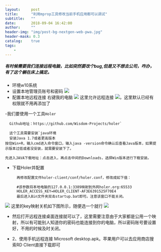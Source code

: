 ```yaml
---
layout:     post
title:      "利用mprop工具修改当前手机应用都可以调试"
subtitle:   ""
date:       2018-09-04 16:42:00
author:     ""
header-img: "img/post-bg-nextgen-web-pwa.jpg"
header-mask: 0.3
catalog:    true
tags:
    -
---
```



##### 有时候需要我们连接远程电脑，比如突然要改个bug,但是又不想去公司，咋办，有了这个躺在床上搞定。

- 环境w10系统
- 设置本地管理员账号和密码
![](https://www.moerats.com/usr/picture/Holer_Win(1).png)
- 配置本地远程连接
右键我的电脑
![](http://ww1.sinaimg.cn/large/9f723435ly1fux8ffljxbj20q30j6ta5.jpg)
这里允许远程连接
![](http://ww1.sinaimg.cn/large/9f723435ly1fux8gm9becj20d30eowet.jpg)，这里默认已经有权限就不用再添加了

-我们要使用一个工具`Holer`

	  Github地址：https://github.com/Wisdom-Projects/holer`

	  这个工具需要安装`java环境
	  安装Java 1.7或者更高版本
	按住Win+R，输入cmd进入命令窗口，输入java -version命令确认后查看Java版本，如果提示版本过低或者没安装，就需要安装下了。

	先进入JAVA下载地址：点击进入，再点击中间的Downloads，选择Win版本进行下载安装。


- 下载Holer并配置

		再修改配置文件holer-client/conf/holer.conf，修改成如下值：

		#该参数将本地电脑的127.0.0.1:3389映射到外网holer.org:65533
		HOLER_ACCESS_KEY=HOLER_CLIENT-AF3E6391525F70E4
		最后进入Bin文件夹双击startup.bat即可。注意该窗口不能关闭。

![](http://ww1.sinaimg.cn/large/9f723435ly1fux8rxf7jcj20k005oa9z.jpg)
这里的key映射关机如下图所示，随便选一个就行
![](http://ww1.sinaimg.cn/large/9f723435ly1fux8x958qhj20ma07r74o.jpg)

- 然后打开远程连接桌面连接就可以了，这里需要注意由于大家都是公用一个映射，所以有可能别人知道你的密码也能连接到你的电脑，所以密码账号要设置好，不用的时候及时关闭。

- 2、使用手机远程连接
Microsoft desktop.apk。苹果用户可以去应用商店搜索RD Client直接下载即可